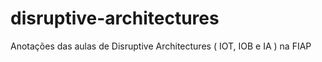 # disruptive-architectures
Anotações das aulas de Disruptive Architectures ( IOT, IOB e IA ) na FIAP
